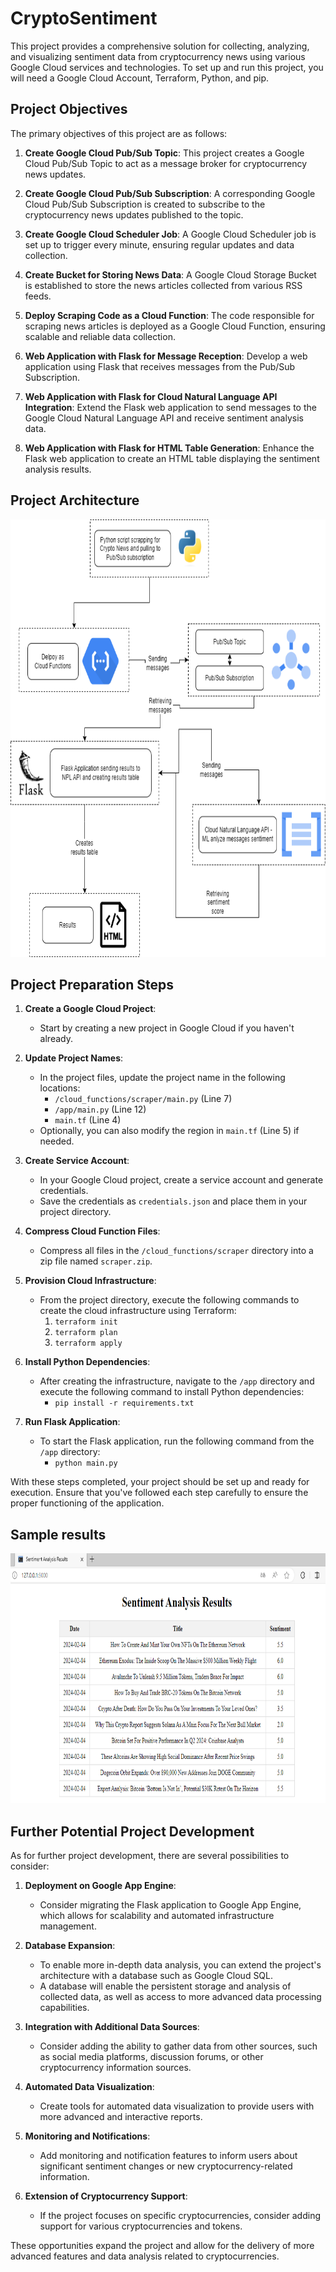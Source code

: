 # CryptoSentiment
This project provides a comprehensive solution for collecting, analyzing, and visualizing sentiment data from cryptocurrency news using various Google Cloud services and technologies. To set up and run this project, you will need a Google Cloud Account, Terraform, Python, and pip.

## Project Objectives

The primary objectives of this project are as follows:

1. **Create Google Cloud Pub/Sub Topic**: This project creates a Google Cloud Pub/Sub Topic to act as a message broker for cryptocurrency news updates.

2. **Create Google Cloud Pub/Sub Subscription**: A corresponding Google Cloud Pub/Sub Subscription is created to subscribe to the cryptocurrency news updates published to the topic.

3. **Create Google Cloud Scheduler Job**: A Google Cloud Scheduler job is set up to trigger every minute, ensuring regular updates and data collection.

4. **Create Bucket for Storing News Data**: A Google Cloud Storage Bucket is established to store the news articles collected from various RSS feeds.

5. **Deploy Scraping Code as a Cloud Function**: The code responsible for scraping news articles is deployed as a Google Cloud Function, ensuring scalable and reliable data collection.

6. **Web Application with Flask for Message Reception**: Develop a web application using Flask that receives messages from the Pub/Sub Subscription.

7. **Web Application with Flask for Cloud Natural Language API Integration**: Extend the Flask web application to send messages to the Google Cloud Natural Language API and receive sentiment analysis data.

8. **Web Application with Flask for HTML Table Generation**: Enhance the Flask web application to create an HTML table displaying the sentiment analysis results.

## Project Architecture

<img src="resources/architecture.png" alt="alt text" title="Architecture" width="720" height="700">

## Project Preparation Steps

1. **Create a Google Cloud Project**:
   - Start by creating a new project in Google Cloud if you haven't already.

2. **Update Project Names**:
   - In the project files, update the project name in the following locations:
     - `/cloud_functions/scraper/main.py` (Line 7)
     - `/app/main.py` (Line 12)
     - `main.tf` (Line 4)
   - Optionally, you can also modify the region in `main.tf` (Line 5) if needed.

3. **Create Service Account**:
   - In your Google Cloud project, create a service account and generate credentials.
   - Save the credentials as `credentials.json` and place them in your project directory.

4. **Compress Cloud Function Files**:
   - Compress all files in the `/cloud_functions/scraper` directory into a zip file named `scraper.zip`.

5. **Provision Cloud Infrastructure**:
   - From the project directory, execute the following commands to create the cloud infrastructure using Terraform:
     1. `terraform init`
     2. `terraform plan`
     3. `terraform apply`

6. **Install Python Dependencies**:
   - After creating the infrastructure, navigate to the `/app` directory and execute the following command to install Python dependencies:
     - `pip install -r requirements.txt`

7. **Run Flask Application**:
   - To start the Flask application, run the following command from the `/app` directory:
     - `python main.py`

With these steps completed, your project should be set up and ready for execution. Ensure that you've followed each step carefully to ensure the proper functioning of the application.

## Sample results

<img src="resources/sample_results.PNG" alt="alt text" title="Sample results" width="700" height="400">

## Further Potential Project Development

As for further project development, there are several possibilities to consider:

1. **Deployment on Google App Engine**:
   - Consider migrating the Flask application to Google App Engine, which allows for scalability and automated infrastructure management.

2. **Database Expansion**:
   - To enable more in-depth data analysis, you can extend the project's architecture with a database such as Google Cloud SQL.
   - A database will enable the persistent storage and analysis of collected data, as well as access to more advanced data processing capabilities.

3. **Integration with Additional Data Sources**:
   - Consider adding the ability to gather data from other sources, such as social media platforms, discussion forums, or other cryptocurrency information sources.

4. **Automated Data Visualization**:
   - Create tools for automated data visualization to provide users with more advanced and interactive reports.

5. **Monitoring and Notifications**:
   - Add monitoring and notification features to inform users about significant sentiment changes or new cryptocurrency-related information.

6. **Extension of Cryptocurrency Support**:
   - If the project focuses on specific cryptocurrencies, consider adding support for various cryptocurrencies and tokens.

These opportunities expand the project and allow for the delivery of more advanced features and data analysis related to cryptocurrencies.
